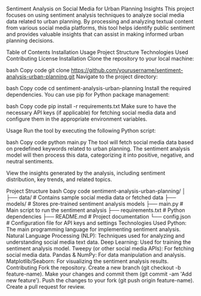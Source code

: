 Sentiment Analysis on Social Media for Urban Planning Insights
This project focuses on using sentiment analysis techniques to analyze social media data related to urban planning. By processing and analyzing textual content from various social media platforms, this tool helps identify public sentiment and provides valuable insights that can assist in making informed urban planning decisions.

Table of Contents
Installation
Usage
Project Structure
Technologies Used
Contributing
License
Installation
Clone the repository to your local machine:

bash
Copy code
git clone https://github.com/yourusername/sentiment-analysis-urban-planning.git
Navigate to the project directory:

bash
Copy code
cd sentiment-analysis-urban-planning
Install the required dependencies. You can use pip for Python package management:

bash
Copy code
pip install -r requirements.txt
Make sure to have the necessary API keys (if applicable) for fetching social media data and configure them in the appropriate environment variables.

Usage
Run the tool by executing the following Python script:

bash
Copy code
python main.py
The tool will fetch social media data based on predefined keywords related to urban planning. The sentiment analysis model will then process this data, categorizing it into positive, negative, and neutral sentiments.

View the insights generated by the analysis, including sentiment distribution, key trends, and related topics.

Project Structure
bash
Copy code
sentiment-analysis-urban-planning/
│
├── data/                    # Contains sample social media data or fetched data
├── models/                  # Stores pre-trained sentiment analysis models
├── main.py                  # Main script to run the sentiment analysis
├── requirements.txt         # Python dependencies
├── README.md                # Project documentation
└── config.json              # Configuration file for API keys and settings
Technologies Used
Python: The main programming language for implementing sentiment analysis.
Natural Language Processing (NLP): Techniques used for analyzing and understanding social media text data.
Deep Learning: Used for training the sentiment analysis model.
Tweepy (or other social media APIs): For fetching social media data.
Pandas & NumPy: For data manipulation and analysis.
Matplotlib/Seaborn: For visualizing the sentiment analysis results.
Contributing
Fork the repository.
Create a new branch (git checkout -b feature-name).
Make your changes and commit them (git commit -am 'Add new feature').
Push the changes to your fork (git push origin feature-name).
Create a pull request for review.
